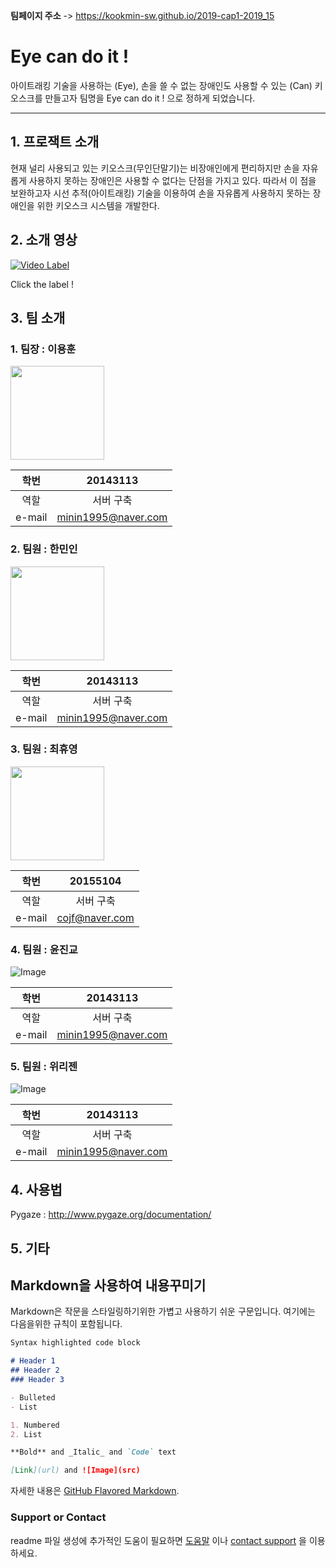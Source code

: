 **팀페이지 주소** -> https://kookmin-sw.github.io/2019-cap1-2019_15 


# Eye can do it !

아이트래킹 기술을 사용하는 (Eye), 손을 쓸 수 없는 장애인도 사용할 수 있는 (Can) 키오스크를 만들고자 팀명을 Eye can do it ! 으로 정하게 되었습니다.

***
## 1. 프로잭트 소개

현재 널리 사용되고 있는 키오스크(무인단말기)는 비장애인에게 편리하지만 손을 자유롭게 사용하지 못하는 장애인은 사용할 수 없다는 단점을 가지고 있다. 따라서 이 점을 보완하고자 시선 추적(아이트래킹) 기술을 이용하여 손을 자유롭게 사용하지 못하는 장애인을 위한 키오스크 시스템을 개발한다.


## 2. 소개 영상

[![Video Label](http://img.youtube.com/vi/H_gDftcf7Rs/0.jpg)](https://youtu.be/H_gDftcf7Rs?t=0s) 

Click the label !

## 3. 팀 소개


### 1. 팀장 : 이용훈 
<img src = "https://user-images.githubusercontent.com/36881152/54407745-61654e00-4722-11e9-8662-5f31fa595d19.jpg" width = 150, height = 150>

|학번|20143113|
|:---:|:---:|
|역할|서버 구축|
|e-mail|minin1995@naver.com|

### 2. 팀원 : 한민인
<img src = "https://user-images.githubusercontent.com/36881152/54407239-6aedb680-4720-11e9-9514-3a4bb699e9d8.jpg" width = 150, height = 150>

|학번|20143113|
|:---:|:---:|
|역할|서버 구축|
|e-mail|minin1995@naver.com|

### 3. 팀원 : 최휴영 
<img src = "https://user-images.githubusercontent.com/36881152/54407247-6fb26a80-4720-11e9-9afe-c47ebd08e4c6.jpg" width = 150, height = 150>

|학번|20155104|
|:---:|:---:|
|역할|서버 구축|
|e-mail|cojf@naver.com|

### 4. 팀원 : 윤진교 
![Image](src)

|학번|20143113|
|:---:|:---:|
|역할|서버 구축|
|e-mail|minin1995@naver.com|

### 5. 팀원 : 위리젠 
![Image](src)

|학번|20143113|
|:---:|:---:|
|역할|서버 구축|
|e-mail|minin1995@naver.com|

## 4. 사용법

Pygaze : http://www.pygaze.org/documentation/

## 5. 기타




## Markdown을 사용하여 내용꾸미기

Markdown은 작문을 스타일링하기위한 가볍고 사용하기 쉬운 구문입니다. 여기에는 다음을위한 규칙이 포함됩니다.

```markdown
Syntax highlighted code block

# Header 1
## Header 2
### Header 3

- Bulleted
- List

1. Numbered
2. List

**Bold** and _Italic_ and `Code` text

[Link](url) and ![Image](src)
```

자세한 내용은 [GitHub Flavored Markdown](https://guides.github.com/features/mastering-markdown/).

### Support or Contact

readme 파일 생성에 추가적인 도움이 필요하면 [도움말](https://help.github.com/articles/about-readmes/) 이나 [contact support](https://github.com/contact) 을 이용하세요.
